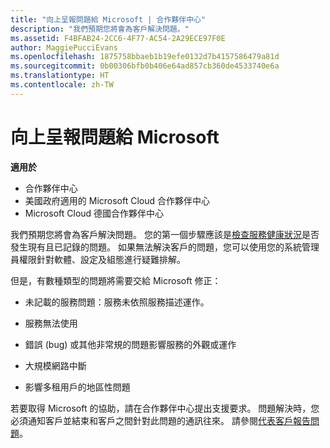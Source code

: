 ```yaml
---
title: "向上呈報問題給 Microsoft | 合作夥伴中心"
description: "我們預期您將會為客戶解決問題。"
ms.assetid: F4BFAB24-2CC6-4F77-AC54-2A29ECE97F0E
author: MaggiePucciEvans
ms.openlocfilehash: 1875758bbaeb1b19efe0132d7b4157586479a81d
ms.sourcegitcommit: 0b00306bfb0b406e64ad857cb360de4533740e6a
ms.translationtype: HT
ms.contentlocale: zh-TW
---
```

# <a name="escalate-problems-to-microsoft"></a>向上呈報問題給 Microsoft

**適用於**

-  合作夥伴中心
-  美國政府適用的 Microsoft Cloud 合作夥伴中心
-  Microsoft Cloud 德國合作夥伴中心

我們預期您將會為客戶解決問題。 您的第一個步驟應該是[檢查服務健康狀況](check-service-health.md)是否發生現有且已記錄的問題。 如果無法解決客戶的問題，您可以使用您的系統管理員權限針對軟體、設定及組態進行疑難排解。

但是，有數種類型的問題將需要交給 Microsoft 修正：

-   未記載的服務問題：服務未依照服務描述運作。

-   服務無法使用

-   錯誤 (bug) 或其他非常規的問題影響服務的外觀或運作

-   大規模網路中斷

-   影響多租用戶的地區性問題

若要取得 Microsoft 的協助，請在合作夥伴中心提出支援要求。 問題解決時，您必須通知客戶並結束和客戶之間針對此問題的通訊往來。 請參閱[代表客戶報告問題](report-problems-on-behalf-of-a-customer.md)。

 

 



